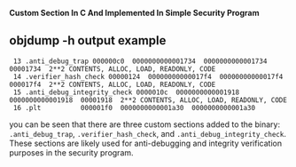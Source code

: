 **Custom Section In C And Implemented In Simple Security Program**

## objdump -h output example

```
 13 .anti_debug_trap 000000c0  0000000000001734  0000000000001734  00001734  2**2 CONTENTS, ALLOC, LOAD, READONLY, CODE
 14 .verifier_hash_check 00000124  00000000000017f4  00000000000017f4  000017f4  2**2 CONTENTS, ALLOC, LOAD, READONLY, CODE
 15 .anti_debug_integrity_check 0000010c  0000000000001918  0000000000001918  00001918  2**2 CONTENTS, ALLOC, LOAD, READONLY, CODE
 16 .plt          000001f0  0000000000001a30  0000000000001a30
```

you can be seen that there are three custom sections added to the binary: `.anti_debug_trap`, `.verifier_hash_check`, and `.anti_debug_integrity_check`. These sections are likely used for anti-debugging and integrity verification purposes in the security program.
